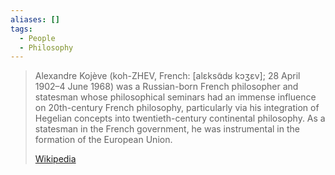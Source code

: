 ```yaml
---
aliases: []
tags:
  - People
  - Philosophy
---
```


> Alexandre Kojève (koh-ZHEV, French: [alɛksɑ̃dʁ kɔʒɛv]; 28 April 1902–4 June 1968) was a Russian-born French philosopher and statesman whose philosophical seminars had an immense influence on 20th-century French philosophy, particularly via his integration of Hegelian concepts into twentieth-century continental philosophy. As a statesman in the French government, he was instrumental in the formation of the European Union.
>
> [Wikipedia](https://en.wikipedia.org/wiki/Alexandre%20Koj%C3%A8ve)
